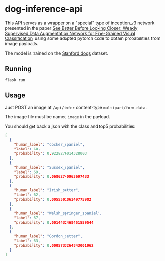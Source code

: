 # dog-inference-api

This API serves as a wrapper on a "special" type of inception_v3 network presented in the paper [See Better Before Looking Closer: Weakly Supervised Data Augmentation Network for Fine-Grained Visual Classification](https://arxiv.org/pdf/1901.09891.pdf), using some adapted pytorch code to obtain probabilities from image payloads.

The model is trained on the [Stanford dogs](http://vision.stanford.edu/aditya86/ImageNetDogs/) dataset.
## Running

```
flask run
```

## Usage

Just POST an image at `/api/infer` content-type `multipart/form-data`. 

The image file must be named `image` in the payload.

You should get back a json with the class and top5 probabilities:

```json
[
  {
    "human_label": "cocker_spaniel",
    "label": 68,
    "probability": 0.9228276014328003
  },
  {
    "human_label": "Sussex_spaniel",
    "label": 69,
    "probability": 0.06862740963697433
  },
  {
    "human_label": "Irish_setter",
    "label": 62,
    "probability": 0.005550186149775982
  },
  {
    "human_label": "Welsh_springer_spaniel",
    "label": 67,
    "probability": 0.0014432468451559544
  },
  {
    "human_label": "Gordon_setter",
    "label": 63,
    "probability": 0.0005733264843001962
  }
]
```